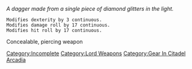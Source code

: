*A dagger made from a single piece of diamond glitters in the light.*

`Modifies dexterity by 3 continuous.`  
`Modifies damage roll by 17 continuous.`  
`Modifies hit roll by 17 continuous.`

Concealable, piercing weapon

[Category:Incomplete](Category:Incomplete "wikilink") [Category:Lord
Weapons](Category:Lord_Weapons "wikilink") [Category:Gear In Citadel
Arcadia](Category:Gear_In_Citadel_Arcadia "wikilink")
